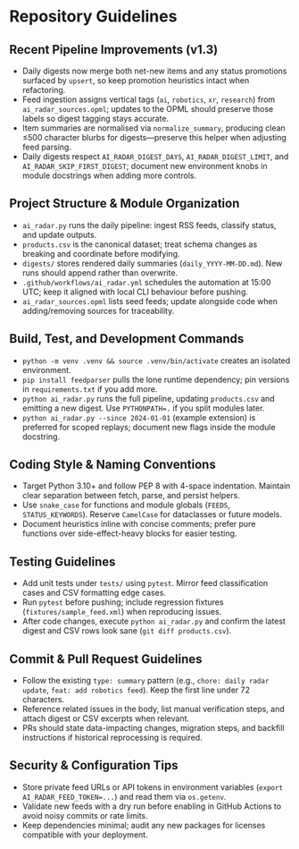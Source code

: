 # Repository Guidelines

## Recent Pipeline Improvements (v1.3)
- Daily digests now merge both net-new items and any status promotions surfaced by `upsert`, so keep promotion heuristics intact when refactoring.
- Feed ingestion assigns vertical tags (`ai`, `robotics`, `xr`, `research`) from `ai_radar_sources.opml`; updates to the OPML should preserve those labels so digest tagging stays accurate.
- Item summaries are normalised via `normalize_summary`, producing clean ≤500 character blurbs for digests—preserve this helper when adjusting feed parsing.
- Daily digests respect `AI_RADAR_DIGEST_DAYS`, `AI_RADAR_DIGEST_LIMIT`, and `AI_RADAR_SKIP_FIRST_DIGEST`; document new environment knobs in module docstrings when adding more controls.

## Project Structure & Module Organization
- `ai_radar.py` runs the daily pipeline: ingest RSS feeds, classify status, and update outputs.
- `products.csv` is the canonical dataset; treat schema changes as breaking and coordinate before modifying.
- `digests/` stores rendered daily summaries (`daily_YYYY-MM-DD.md`). New runs should append rather than overwrite.
- `.github/workflows/ai_radar.yml` schedules the automation at 15:00 UTC; keep it aligned with local CLI behaviour before pushing.
- `ai_radar_sources.opml` lists seed feeds; update alongside code when adding/removing sources for traceability.

## Build, Test, and Development Commands
- `python -m venv .venv && source .venv/bin/activate` creates an isolated environment.
- `pip install feedparser` pulls the lone runtime dependency; pin versions in `requirements.txt` if you add more.
- `python ai_radar.py` runs the full pipeline, updating `products.csv` and emitting a new digest. Use `PYTHONPATH=.` if you split modules later.
- `python ai_radar.py --since 2024-01-01` (example extension) is preferred for scoped replays; document new flags inside the module docstring.

## Coding Style & Naming Conventions
- Target Python 3.10+ and follow PEP 8 with 4-space indentation. Maintain clear separation between fetch, parse, and persist helpers.
- Use `snake_case` for functions and module globals (`FEEDS`, `STATUS_KEYWORDS`). Reserve `CamelCase` for dataclasses or future models.
- Document heuristics inline with concise comments; prefer pure functions over side-effect-heavy blocks for easier testing.

## Testing Guidelines
- Add unit tests under `tests/` using `pytest`. Mirror feed classification cases and CSV formatting edge cases.
- Run `pytest` before pushing; include regression fixtures (`fixtures/sample_feed.xml`) when reproducing issues.
- After code changes, execute `python ai_radar.py` and confirm the latest digest and CSV rows look sane (`git diff products.csv`).

## Commit & Pull Request Guidelines
- Follow the existing `type: summary` pattern (e.g., `chore: daily radar update`, `feat: add robotics feed`). Keep the first line under 72 characters.
- Reference related issues in the body, list manual verification steps, and attach digest or CSV excerpts when relevant.
- PRs should state data-impacting changes, migration steps, and backfill instructions if historical reprocessing is required.

## Security & Configuration Tips
- Store private feed URLs or API tokens in environment variables (`export AI_RADAR_FEED_TOKEN=...`) and read them via `os.getenv`.
- Validate new feeds with a dry run before enabling in GitHub Actions to avoid noisy commits or rate limits.
- Keep dependencies minimal; audit any new packages for licenses compatible with your deployment.
